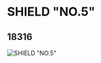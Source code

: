 # SHIELD "NO.5"
## 18316
![SHIELD "NO.5"](https://lc-www-live-s.legocdn.com/media/bricks/5/2/6081492.jpg)